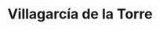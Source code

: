 ---
title: Villagarcía de la Torre
url: /villagarcia-de-la-torre/
latitude: 38.294
longitude: -6.08
---